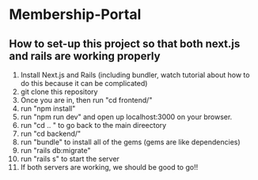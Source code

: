 # Membership-Portal

## How to set-up this project so that both next.js and rails are working properly

1. Install Next.js and Rails (including bundler, watch tutorial about how to do this because it can be complicated)
2. git clone this repository
3. Once you are in, then run "cd frontend/"
4. run "npm install"
5. run "npm run dev" and open up localhost:3000 on your browser. 
6. run "cd .. " to go back to the main direectory
7. run "cd backend/"
8. run "bundle" to install all of the gems (gems are like dependencies)
9. run "rails db:migrate"
10. run "rails s" to start the server
11. If both servers are working, we should be good to go!!

